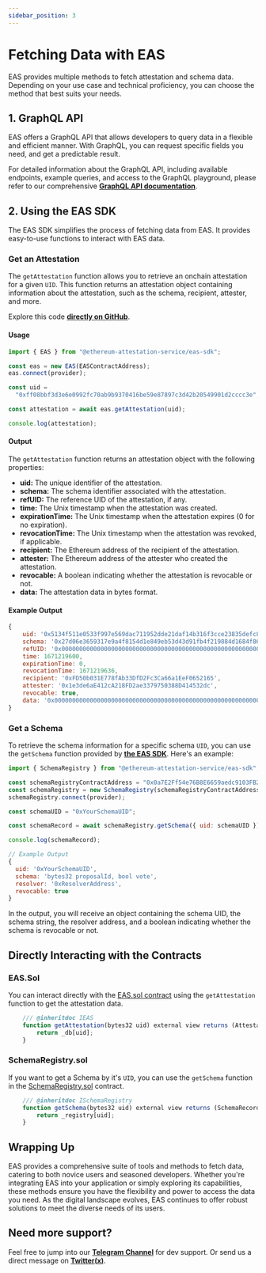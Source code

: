 ```yaml
---
sidebar_position: 3
---
```


# Fetching Data with EAS

EAS provides multiple methods to fetch attestation and schema data. Depending on your use case and technical proficiency, you can choose the method that best suits your needs.

## 1. GraphQL API

EAS offers a GraphQL API that allows developers to query data in a flexible and efficient manner. With GraphQL, you can request specific fields you need, and get a predictable result.

For detailed information about the GraphQL API, including available endpoints, example queries, and access to the GraphQL playground, please refer to our comprehensive [**GraphQL API documentation**](/docs/developer-tools/api).

## 2. Using the EAS SDK

The EAS SDK simplifies the process of fetching data from EAS. It provides easy-to-use functions to interact with EAS data.

### Get an Attestation

The `getAttestation` function allows you to retrieve an onchain attestation for a given `UID`. This function returns an attestation object containing information about the attestation, such as the schema, recipient, attester, and more.

Explore this code [**directly on GitHub**](https://github.com/ethereum-attestation-service/eas-sdk#getting-an-attestation).

#### Usage

```javascript
import { EAS } from "@ethereum-attestation-service/eas-sdk";

const eas = new EAS(EASContractAddress);
eas.connect(provider);

const uid =
  "0xff08bbf3d3e6e0992fc70ab9b9370416be59e87897c3d42b20549901d2cccc3e";

const attestation = await eas.getAttestation(uid);

console.log(attestation);
```

#### Output

The `getAttestation` function returns an attestation object with the following properties:

- **uid:** The unique identifier of the attestation.
- **schema:** The schema identifier associated with the attestation.
- **refUID:** The reference UID of the attestation, if any.
- **time:** The Unix timestamp when the attestation was created.
- **expirationTime:** The Unix timestamp when the attestation expires (0 for no expiration).
- **revocationTime:** The Unix timestamp when the attestation was revoked, if applicable.
- **recipient:** The Ethereum address of the recipient of the attestation.
- **attester:** The Ethereum address of the attester who created the attestation.
- **revocable:** A boolean indicating whether the attestation is revocable or not.
- **data:** The attestation data in bytes format.

#### Example Output

```javascript
{
    uid: '0x5134f511e0533f997e569dac711952dde21daf14b316f3cce23835defc82c065',
    schema: '0x27d06e3659317e9a4f8154d1e849eb53d43d91fb4f219884d1684f86d797804a',
    refUID: '0x0000000000000000000000000000000000000000000000000000000000000000',
    time: 1671219600,
    expirationTime: 0,
    revocationTime: 1671219636,
    recipient: '0xFD50b031E778fAb33DfD2Fc3Ca66a1EeF0652165',
    attester: '0x1e3de6aE412cA218FD2ae3379750388D414532dc',
    revocable: true,
    data: '0x0000000000000000000000000000000000000000000000000000000000000000'
}
```

### Get a Schema

To retrieve the schema information for a specific schema `UID`, you can use the `getSchema` function provided by [**the EAS SDK**](https://github.com/ethereum-attestation-service/eas-sdk#getting-schema-information). Here's an example:

```javascript
import { SchemaRegistry } from "@ethereum-attestation-service/eas-sdk";

const schemaRegistryContractAddress = "0x0a7E2Ff54e76B8E6659aedc9103FB21c038050D0"; // Sepolia 0.26
const schemaRegistry = new SchemaRegistry(schemaRegistryContractAddress);
schemaRegistry.connect(provider);

const schemaUID = "0xYourSchemaUID";

const schemaRecord = await schemaRegistry.getSchema({ uid: schemaUID });

console.log(schemaRecord);

// Example Output
{
  uid: '0xYourSchemaUID',
  schema: 'bytes32 proposalId, bool vote',
  resolver: '0xResolverAddress',
  revocable: true
}
```

In the output, you will receive an object containing the schema UID, the schema string, the resolver address, and a boolean indicating whether the schema is revocable or not.

## Directly Interacting with the Contracts

### EAS.Sol

You can interact directly with the [EAS.sol contract](https://github.com/ethereum-attestation-service/eas-contracts/blob/master/contracts/EAS.sol#L377C1-L380C6) using the `getAttestation` function to get the attestation data.

```javascript
    /// @inheritdoc IEAS
    function getAttestation(bytes32 uid) external view returns (Attestation memory) {
        return _db[uid];
    }
```

### SchemaRegistry.sol

If you want to get a Schema by it's `UID`, you can use the `getSchema` function in the [SchemaRegistry.sol](https://github.com/ethereum-attestation-service/eas-contracts/blob/master/contracts/SchemaRegistry.sol#L44C1-L47C6) contract.

```javascript
    /// @inheritdoc ISchemaRegistry
    function getSchema(bytes32 uid) external view returns (SchemaRecord memory) {
        return _registry[uid];
    }
```

## Wrapping Up

EAS provides a comprehensive suite of tools and methods to fetch data, catering to both novice users and seasoned developers. Whether you're integrating EAS into your application or simply exploring its capabilities, these methods ensure you have the flexibility and power to access the data you need. As the digital landscape evolves, EAS continues to offer robust solutions to meet the diverse needs of its users.

## Need more support?

Feel free to jump into our [**Telegram Channel**](https://t.me/+EcynOr0iFu03MTYx) for dev support. Or send us a direct message on [**Twitter(x)**](https://twitter.com/eas_eth).
